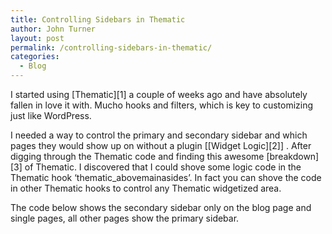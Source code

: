 ```yaml
---
title: Controlling Sidebars in Thematic
author: John Turner
layout: post
permalink: /controlling-sidebars-in-thematic/
categories:
  - Blog
---
```

I started using [Thematic][1] a couple of weeks ago and have absolutely fallen in love it with. Mucho hooks and filters, which is key to customizing just like WordPress.

I needed a way to control the primary and secondary sidebar and which pages they would show up on without a plugin [[Widget Logic][2]] . After digging through the Thematic code and finding this awesome [breakdown][3] of Thematic. I discovered that I could shove some logic code in the Thematic hook ‘thematic_abovemainasides’. In fact you can shove the code in other Thematic hooks to control any Thematic widgetized area.

The code below shows the secondary sidebar only on the blog page and single pages, all other pages show the primary sidebar.

<script src="https://gist.github.com/272626.js"><script>

 [1]: http://themeshaper.com/
 [2]: http://wordpress.org/extend/plugins/widget-logic/
 [3]: http://bluemandala.com/thematic/thematic-structure.html

